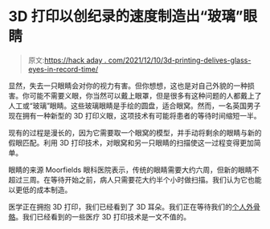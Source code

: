 # 3D 打印以创纪录的速度制造出“玻璃”眼睛

> 原文:[https://hack aday . com/2021/12/10/3d-printing-delives-glass-eyes-in-record-time/](https://hackaday.com/2021/12/10/3d-printing-delivers-glass-eyes-in-record-time/)

显然，失去一只眼睛会对你的视力有害。但你想想，这也是对自己外貌的一种损害。你可能不需要义眼，你当然可以戴上眼罩，但是很多有这种问题的人都戴上了人工或“玻璃”眼睛。这些玻璃眼睛是手绘的圆盘，适合眼窝。然而，一名英国男子现在拥有一种新型的 3D 打印义眼，这项技术有可能将患者的等待时间缩短一半。

现有的过程是漫长的，因为它需要取一个眼窝的模型，并手动将剩余的眼睛与新的假眼匹配。利用 3D 打印技术，对眼窝和另一只眼睛的扫描使这一过程变得更加简单。

眼睛的来源 Moorfields 眼科医院表示，传统的眼睛需要大约六周，但新的眼睛不超过三周。在等待开始之前，病人只需要花大约半个小时做扫描。我们认为它也能以更低的成本制造。

医学正在拥抱 3D 打印，我们已经看到了 3D 耳朵。我们正在等待我们的[个人外骨骼](https://hackaday.com/2019/01/28/the-cyborgs-among-us-exoskeletons-go-mainstream/)。我们已经看到的一些医疗 3D 打印技术是一文不值的。